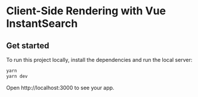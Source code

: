 # Client-Side Rendering with Vue InstantSearch

## Get started

To run this project locally, install the dependencies and run the local server:

```sh
yarn
yarn dev
```

Open http://localhost:3000 to see your app.

